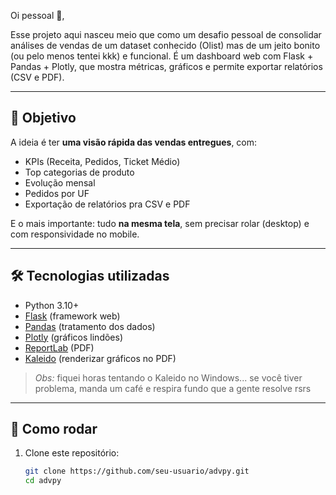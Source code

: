 Oi pessoal 👋, 

Esse projeto aqui nasceu meio que como um desafio pessoal de consolidar análises de vendas de um dataset conhecido (Olist) mas de um jeito bonito (ou pelo menos tentei kkk) e funcional. É um dashboard web com Flask + Pandas + Plotly, que mostra métricas, gráficos e permite exportar relatórios (CSV e PDF).

---

## 🎯 Objetivo

A ideia é ter **uma visão rápida das vendas entregues**, com:
- KPIs (Receita, Pedidos, Ticket Médio)
- Top categorias de produto
- Evolução mensal
- Pedidos por UF
- Exportação de relatórios pra CSV e PDF

E o mais importante: tudo **na mesma tela**, sem precisar rolar (desktop) e com responsividade no mobile.

---

## 🛠 Tecnologias utilizadas

- Python 3.10+  
- [Flask](https://flask.palletsprojects.com/) (framework web)
- [Pandas](https://pandas.pydata.org/) (tratamento dos dados)
- [Plotly](https://plotly.com/python/) (gráficos lindões)
- [ReportLab](https://www.reportlab.com/) (PDF)
- [Kaleido](https://github.com/plotly/Kaleido) (renderizar gráficos no PDF)

> *Obs:* fiquei horas tentando o Kaleido no Windows... se você tiver problema, manda um café e respira fundo que a gente resolve rsrs

---

## 🚀 Como rodar

1. Clone este repositório:
   ```bash
   git clone https://github.com/seu-usuario/advpy.git
   cd advpy